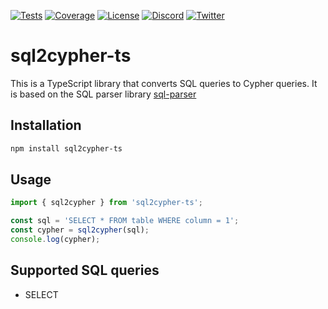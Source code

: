 [![Tests](https://img.shields.io/github/actions/workflow/status/falkordb/sql2cypher-ts/ci.yml?branch=main)](https://github.com/falkordb/sql2cypher-ts/actions/workflows/ci.yml)
[![Coverage](https://codecov.io/gh/falkordb/sql2cypher-ts/branch/main/graph/badge.svg?token=nNxm2N0Xrl)](https://codecov.io/gh/falkordb/sql2cypher-ts)
[![License](https://img.shields.io/github/license/falkordb/sql2cypher-ts.svg)](https://github.com/falkordb/sql2cypher-ts/blob/main/LICENSE)
[![Discord](https://img.shields.io/discord/1146782921294884966.svg?style=social&logo=discord)](https://discord.com/invite/99y2Ubh6tg)
[![Twitter](https://img.shields.io/twitter/follow/falkordb?style=social)](https://twitter.com/falkordb)

# sql2cypher-ts

This is a TypeScript library that converts SQL queries to Cypher queries. It is based on the SQL parser library [sql-parser](https://www.npmjs.com/package/node-sql-parser)

## Installation

```bash
npm install sql2cypher-ts
```

## Usage

```typescript
import { sql2cypher } from 'sql2cypher-ts';

const sql = 'SELECT * FROM table WHERE column = 1';
const cypher = sql2cypher(sql);
console.log(cypher);
```

## Supported SQL queries

- SELECT
